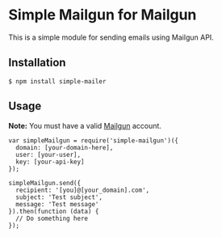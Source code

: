 # Simple Mailgun for Mailgun

This is a simple module for sending emails
using Mailgun API.

## Installation 

```
$ npm install simple-mailer
```

## Usage

**Note:** You must have a valid [Mailgun](http://mailgun.com) account.

```
var simpleMailgun = require('simple-mailgun')({
  domain: [your-domain-here],
  user: [your-user],
  key: [your-api-key] 
});

simpleMailgun.send({
  recipient: '[you]@[your_domain].com',
  subject: 'Test subject',
  message: 'Test message'  
}).then(function (data) {
  // Do something here
});
```
